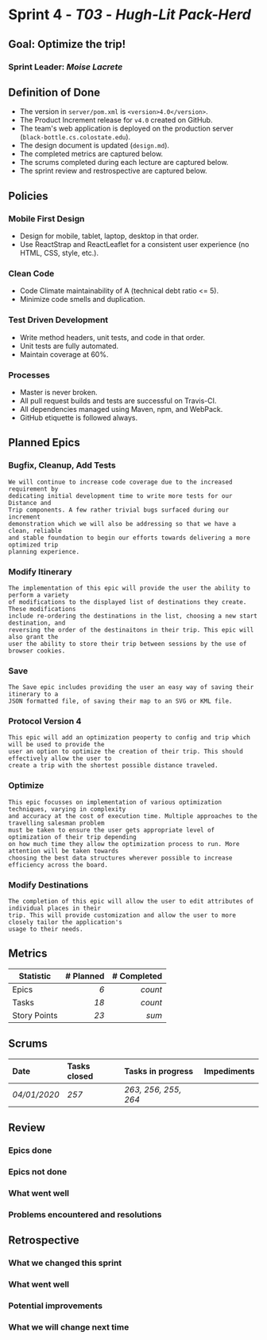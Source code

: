 # Sprint 4 - *T03* - *Hugh-Lit Pack-Herd*

## Goal: Optimize the trip!
### Sprint Leader: *Moise Lacrete*


## Definition of Done

* The version in `server/pom.xml` is `<version>4.0</version>`.
* The Product Increment release for `v4.0` created on GitHub.
* The team's web application is deployed on the production server (`black-bottle.cs.colostate.edu`).
* The design document is updated (`design.md`).
* The completed metrics are captured below.
* The scrums completed during each lecture are captured below.
* The sprint review and restrospective are captured below.


## Policies

### Mobile First Design
* Design for mobile, tablet, laptop, desktop in that order.
* Use ReactStrap and ReactLeaflet for a consistent user experience (no HTML, CSS, style, etc.).

### Clean Code
* Code Climate maintainability of A (technical debt ratio <= 5).
* Minimize code smells and duplication.

### Test Driven Development
* Write method headers, unit tests, and code in that order.
* Unit tests are fully automated.
* Maintain coverage at 60%.

### Processes
* Master is never broken. 
* All pull request builds and tests are successful on Travis-CI.
* All dependencies managed using Maven, npm, and WebPack.
* GitHub etiquette is followed always.


## Planned Epics
### Bugfix, Cleanup, Add Tests
    We will continue to increase code coverage due to the increased requirement by 
    dedicating initial development time to write more tests for our Distance and
    Trip components. A few rather trivial bugs surfaced during our increment 
    demonstration which we will also be addressing so that we have a clean, reliable
    and stable foundation to begin our efforts towards delivering a more optimized trip
    planning experience.
### Modify Itinerary
    The implementation of this epic will provide the user the ability to perform a variety
    of modifications to the displayed list of destinations they create. These modifications
    include re-ordering the destinations in the list, choosing a new start destination, and
    reversing the order of the destinaitons in their trip. This epic will also grant the 
    user the ability to store their trip between sessions by the use of browser cookies.
### Save
    The Save epic includes providing the user an easy way of saving their itinerary to a 
    JSON formatted file, of saving their map to an SVG or KML file.
### Protocol Version 4
    This epic will add an optimization peoperty to config and trip which will be used to provide the
    user an option to optimize the creation of their trip. This should effectively allow the user to
    create a trip with the shortest possible distance traveled.
### Optimize
    This epic focusses on implementation of various optimization techniques, varying in complexity 
    and accuracy at the cost of execution time. Multiple approaches to the travelling salesman problem
    must be taken to ensure the user gets appropriate level of optimization of their trip depending
    on how much time they allow the optimization process to run. More attention will be taken towards 
    choosing the best data structures wherever possible to increase efficiency across the board.
### Modify Destinations
    The completion of this epic will allow the user to edit attributes of individual places in their 
    trip. This will provide customization and allow the user to more closely tailor the application's 
    usage to their needs.

## Metrics

| Statistic | # Planned | # Completed |
| --- | ---: | ---: |
| Epics | *6* | *count* |
| Tasks |  *18*   | *count* | 
| Story Points |  *23*  | *sum* | 


## Scrums

| Date | Tasks closed  | Tasks in progress | Impediments |
| :--- | :--- | :--- | :--- |
| *04/01/2020* | *257* | *263, 256, 255, 264* |  | 


## Review

### Epics done  

### Epics not done 

### What went well

### Problems encountered and resolutions


## Retrospective

### What we changed this sprint

### What went well

### Potential improvements

### What we will change next time
